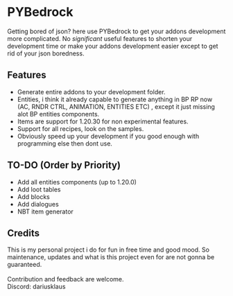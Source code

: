 # PYBedrock

Getting bored of json? here use PYBedrock to get your addons development more complicated. No *significant* useful features to shorten your development time or make your addons development easier except to get rid of your json boredness.

## Features
- Generate entire addons to your development folder.
- Entities, i think it already capable to generate anything in BP RP now (AC, RNDR CTRL, ANIMATION, ENTITIES ETC) , except it just missing alot BP entities components.
- Items are support for 1.20.30 for non experimental features.
- Support for all recipes, look on the samples.
- Obviously speed up your development if you good enough with programming else then dont use.

## TO-DO (Order by Priority)
- Add all entities components (up to 1.20.0)
- Add loot tables
- Add blocks
- Add dialogues
- NBT item generator

## Credits
This is my personal project i do for fun in free time and good mood. So maintenance, updates and what is this project even for are not gonna be guaranteed. <br><br>
Contribution and feedback are welcome. <br>
Discord: dariusklaus